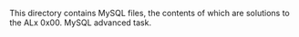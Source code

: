 This directory contains MySQL files, the contents of which are solutions to the ALx 0x00. MySQL advanced task.
